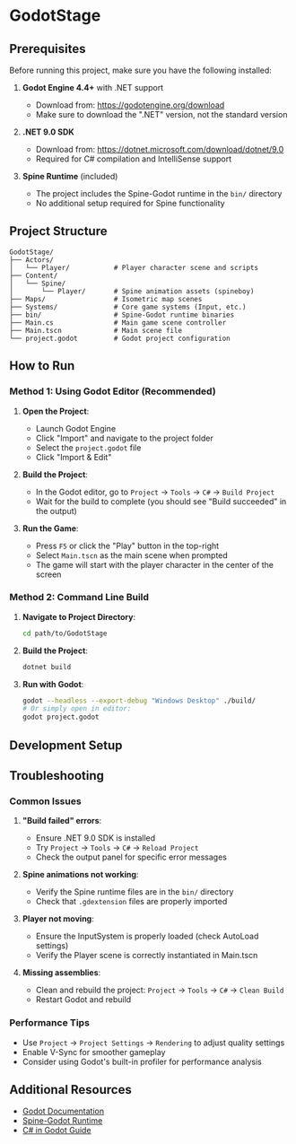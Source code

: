# GodotStage

## Prerequisites

Before running this project, make sure you have the following installed:

1. **Godot Engine 4.4+** with .NET support
   - Download from: https://godotengine.org/download
   - Make sure to download the ".NET" version, not the standard version
   
2. **.NET 9.0 SDK**
   - Download from: https://dotnet.microsoft.com/download/dotnet/9.0
   - Required for C# compilation and IntelliSense support

3. **Spine Runtime** (included)
   - The project includes the Spine-Godot runtime in the `bin/` directory
   - No additional setup required for Spine functionality

## Project Structure

```
GodotStage/
├── Actors/
│   └── Player/           # Player character scene and scripts
├── Content/
│   └── Spine/
│       └── Player/       # Spine animation assets (spineboy)
├── Maps/                 # Isometric map scenes
├── Systems/              # Core game systems (Input, etc.)
├── bin/                  # Spine-Godot runtime binaries
├── Main.cs               # Main game scene controller
├── Main.tscn             # Main scene file
└── project.godot         # Godot project configuration
```

## How to Run

### Method 1: Using Godot Editor (Recommended)

1. **Open the Project**:
   - Launch Godot Engine
   - Click "Import" and navigate to the project folder
   - Select the `project.godot` file
   - Click "Import & Edit"

2. **Build the Project**:
   - In the Godot editor, go to `Project` → `Tools` → `C#` → `Build Project`
   - Wait for the build to complete (you should see "Build succeeded" in the output)

3. **Run the Game**:
   - Press `F5` or click the "Play" button in the top-right
   - Select `Main.tscn` as the main scene when prompted
   - The game will start with the player character in the center of the screen

### Method 2: Command Line Build

1. **Navigate to Project Directory**:
   ```bash
   cd path/to/GodotStage
   ```

2. **Build the Project**:
   ```bash
   dotnet build
   ```

3. **Run with Godot**:
   ```bash
   godot --headless --export-debug "Windows Desktop" ./build/
   # Or simply open in editor:
   godot project.godot
   ```


## Development Setup


## Troubleshooting

### Common Issues

1. **"Build failed" errors**:
   - Ensure .NET 9.0 SDK is installed
   - Try `Project` → `Tools` → `C#` → `Reload Project`
   - Check the output panel for specific error messages

2. **Spine animations not working**:
   - Verify the Spine runtime files are in the `bin/` directory
   - Check that `.gdextension` files are properly imported

3. **Player not moving**:
   - Ensure the InputSystem is properly loaded (check AutoLoad settings)
   - Verify the Player scene is correctly instantiated in Main.tscn

4. **Missing assemblies**:
   - Clean and rebuild the project: `Project` → `Tools` → `C#` → `Clean Build`
   - Restart Godot and rebuild

### Performance Tips

- Use `Project` → `Project Settings` → `Rendering` to adjust quality settings
- Enable V-Sync for smoother gameplay
- Consider using Godot's built-in profiler for performance analysis

## Additional Resources

- [Godot Documentation](https://docs.godotengine.org/)
- [Spine-Godot Runtime](https://github.com/EsotericSoftware/spine-runtimes/tree/4.2/spine-godot)
- [C# in Godot Guide](https://docs.godotengine.org/en/stable/tutorials/scripting/c_sharp/)